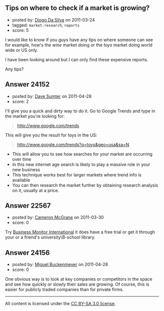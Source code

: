 ## Tips on where to check if a market is growing?

- posted by: [Diogo Da Silva](https://stackexchange.com/users/-1/8863-diogo-da-silva) on 2011-03-24
- tagged: `market-research`, `reports`
- score: 5

I would like to know if you guys have any tips on where someone can see for example, how's the *wine* market doing or the *toys* market doing world wide or US only.

I have been looking around but I can only find these expensive reports. 

Any tips?


## Answer 24152

- posted by: [Dave Sumter](https://stackexchange.com/users/-1/10073-dave-sumter) on 2011-04-28
- score: 2

I'll give you a quick and dirty way to do it. Go to Google Trends and type in the market you're looking for:

> http://www.google.com/trends

This will give you the result for toys in the US:

> http://www.google.com/trends?q=toys&geo=usa&sa=N

 - This will allow you to see how searches for your market are occurring over time
 - In this new internet age search is likely to play a massive role in your new business
 - This technique works best for larger markets where trend info is available
 - You can then research the market further by obtaining research analysis on it, usually at a price.


## Answer 22567

- posted by: [Cameron McGrane](https://stackexchange.com/users/-1/1010-cameron-mcgrane) on 2011-03-30
- score: 0

<p>Try <a href="http://www.businessmonitor.com" rel="nofollow">Business Monitor International</a> it does have a free trial or get it through your or a friend's university\B-school library.</p>



## Answer 24156

- posted by: [Miguel Buckenmeyer](https://stackexchange.com/users/-1/2383-miguel-buckenmeyer) on 2011-04-28
- score: 0

One obvious way is to look at key companies or competitors in the space and see how quickly or slowly their sales are growing. Of course, this is easier for publicly traded companies than for private firms.



---

All content is licensed under the [CC BY-SA 3.0 license](https://creativecommons.org/licenses/by-sa/3.0/).
